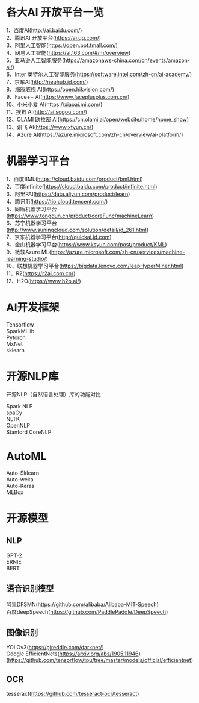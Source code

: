 各大AI 开放平台一览<br>
=========================================

1、百度AI(http://ai.baidu.com/)</br>
2、腾讯AI 开放平台(https://ai.qq.com/)</br>
3、阿里人工智能(https://open.bot.tmall.com/)</br>
4、网易人工智能(https://ai.163.com/#/m/overview)</br>
5、亚马逊人工智能服务(https://amazonaws-china.com/cn/events/amazon-ai/)</br>
6、Inter 英特尔人工智能服务(https://software.intel.com/zh-cn/ai-academy/)</br>
7、京东AI(http://neuhub.jd.com/)</br>
8、海康威视 AI(https://open.hikvision.com/)</br>
9、Face++ AI(https://www.faceplusplus.com.cn/)</br>
10、小米小爱 AI(https://xiaoai.mi.com/)</br>
11、搜狗 AI(http://ai.sogou.com/)</br>
12、OLAMI 欧拉密 AI(https://cn.olami.ai/open/website/home/home_show)</br>
13、讯飞 AI(https://www.xfyun.cn/)</br>
14、Azure AI(https://azure.microsoft.com/zh-cn/overview/ai-platform/)</br>


机器学习平台
===========================================
1、百度BML(https://cloud.baidu.com/product/bml.html)<br>
2、百度infinite(https://cloud.baidu.com/product/infinite.html)<br>
3、阿里PAI(https://data.aliyun.com/product/learn)<br>
4、腾讯Ti(https://tio.cloud.tencent.com/)<br>
5、同盾机器学习平台(https://www.tongdun.cn/product/coreFunc/machineLearn)<br>
6、苏宁机器学习平台(http://www.suningcloud.com/solution/detail/id_261.html)<br>
7、京东机器学习平台(http://quickai.jd.com)<br>
8、金山机器学习平台(https://www.ksyun.com/post/product/KML)<br>
9、微软Azure ML(https://azure.microsoft.com/zh-cn/services/machine-learning-studio/)<br>
10、联想机器学习平台(https://bigdata.lenovo.com/leapHyperMiner.html)<br>
11、R2(https://r2ai.com.cn/)<br>
12、H2O(https://www.h2o.ai/)

AI开发框架<br>
===========================================
Tensorflow<br>
SparkMLlib<br>
Pytorch<br>
MxNet<br>
sklearn<br>



开源NLP库
============================================
开源NLP（自然语言处理）库的功能对比<br>

Spark NLP<br>
spaCy<br>
NLTK<br>
OpenNLP<br>
Stanford CoreNLP<br>



AutoML
============================================
Auto-Sklearn<br>
Auto-weka<br>
Auto-Keras<br>
MLBox<br>


开源模型
=============================================

NLP
-----------------------------------------------
GPT-2<br>
ERNIE<br>
BERT<br>


语音识别模型
------------------------------------------------
阿里DFSMN(https://github.com/alibaba/Alibaba-MIT-Speech)<br>
百度deepSpeech(https://github.com/PaddlePaddle/DeepSpeech)<br>


图像识别
------------------------------------------------------
YOLOv3(https://pjreddie.com/darknet/)<br>
Google EfficientNets(https://arxiv.org/abs/1905.11946)(https://github.com/tensorflow/tpu/tree/master/models/official/efficientnet)<br>


OCR
-------------------------------------------------
tesseract(https://github.com/tesseract-ocr/tesseract)
